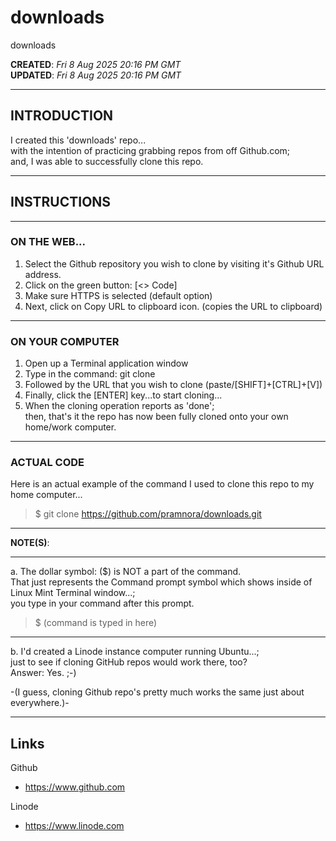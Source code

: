 # downloads
downloads

**CREATED**: *Fri 8 Aug 2025 20:16 PM GMT*  
**UPDATED**: *Fri 8 Aug 2025 20:16 PM GMT*  

-----

## INTRODUCTION

I created this 'downloads' repo...  
with the intention of practicing grabbing repos from off Github.com;    
and, I was able to successfully clone this repo.  

-----

## INSTRUCTIONS  

-----

### ON THE WEB...  

1. Select the Github repository you wish to clone by visiting it's Github URL address.  
2. Click on the green button: [<> Code]  
3. Make sure HTTPS is selected (default option)  
4. Next, click on Copy URL to clipboard icon.  (copies the URL to clipboard)

-----

### ON YOUR COMPUTER   

1. Open up a Terminal application window  
2. Type in the command: git clone  
3. Followed by the URL that you wish to clone (paste/[SHIFT]+[CTRL]+[V])  
4. Finally, click the [ENTER] key...to start cloning...  
5. When the cloning operation reports as 'done';     
   then, that's it the repo has now been fully cloned onto your own home/work computer.  

-----

### ACTUAL CODE  

Here is an actual example of the command I used to clone this repo to my home computer...    
> $ git clone https://github.com/pramnora/downloads.git  

-----

**NOTE(S)**:

-----

a. The dollar symbol: ($) is NOT a part of the command.   
  That just represents the Command prompt symbol which shows inside of Linux Mint Terminal window...;  
  you type in your command after this prompt.   

> $ (command is typed in here)  

-----

b. I'd created a Linode instance computer running Ubuntu...;  
    just to see if cloning GitHub repos would work there, too?  
    Answer: Yes. ;-)    

-(I guess, cloning Github repo's pretty much works the same just about everywhere.)-  

-----


## Links

Github  
- https://www.github.com  

Linode  
- https://www.linode.com    



